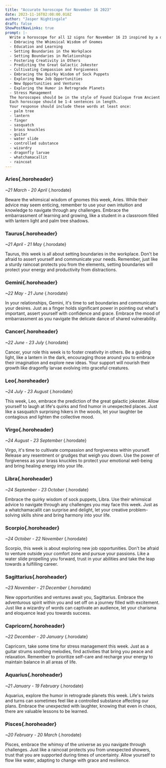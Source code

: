 ```yaml
---
title: "Accurate horoscope for November 16 2023"
date: 2023-11-16T02:08:00.018Z
author: "Jasper Nightingale"
draft: false
ShowPostNavLinks: true
prompt: |-
  Write a horoscope for all 12 signs for November 16 23 inspired by a different focus for each. Ensure you do not include the focus in the response:
  - Embracing the Whimsical Wisdom of Gnomes
  - Education and Learning
  - Setting Boundaries in the Workplace
  - Setting Boundaries in Relationships
  - Fostering Creativity in Others
  - Predicting the Great Galactic Jokester
  - Cultivating Compassion and Forgiveness
  - Embracing the Quirky Wisdom of Sock Puppets
  - Exploring New Job Opportunities
  - New Opportunities and Ventures
  - Exploring the Humor in Retrograde Planets
  - Stress Management
  The horoscopes should be in the style of Found Dialogue from Ancient Texts and the mood of embarrassment
  Each horoscope should be 1-4 sentences in length.
  Your response should include these words at least once:
  - palm tree
  - lantern
  - finger
  - sasquatch
  - brass knuckles
  - guitar
  - water slide
  - controlled substance
  - wizardry
  - dragonfly larvae
  - whatchamacallit
  - raincoat
---
```


### Aries{.horoheader}

*~21 March - 20 April*
{.horodate}

Beware the whimsical wisdom of gnomes this week, Aries. While their advice may seem enticing, remember to use your own intuition and knowledge to navigate through any challenges. Embrace the embarrassment of learning and growing, like a student in a classroom filled with lantern light and palm tree shadows.


### Taurus{.horoheader}

*~21 April - 21 May*
{.horodate}

Taurus, this week is all about setting boundaries in the workplace. Don't be afraid to assert yourself and communicate your needs. Remember, just like a sturdy raincoat protects you from the elements, setting boundaries will protect your energy and productivity from distractions.


### Gemini{.horoheader}

*~22 May - 21 June*
{.horodate}

In your relationships, Gemini, it's time to set boundaries and communicate your desires. Just as a finger holds significant power in pointing out what's important, assert yourself with confidence and grace. Embrace the mood of embarrassment as you navigate the delicate dance of shared vulnerability.


### Cancer{.horoheader}

*~22 June - 23 July*
{.horodate}

Cancer, your role this week is to foster creativity in others. Be a guiding light, like a lantern in the dark, encouraging those around you to embrace their imagination and explore new ideas. Your support will nourish their growth like dragonfly larvae evolving into graceful creatures.


### Leo{.horoheader}

*~24 July - 23 August*
{.horodate}

This week, Leo, embrace the prediction of the great galactic jokester. Allow yourself to laugh at life's quirks and find humor in unexpected places. Just like a sasquatch surprising hikers in the woods, let your laughter be contagious and lighten the collective mood.


### Virgo{.horoheader}

*~24 August - 23 September*
{.horodate}

Virgo, it's time to cultivate compassion and forgiveness within yourself. Release any resentment or grudges that weigh you down. Use the power of forgiveness as your brass knuckles to protect your emotional well-being and bring healing energy into your life.


### Libra{.horoheader}

*~24 September - 23 October*
{.horodate}

Embrace the quirky wisdom of sock puppets, Libra. Use their whimsical advice to navigate through any challenges you may face this week. Just as a whatchamacallit can surprise and delight, let your creative problem-solving skills shine and bring harmony into your life.


### Scorpio{.horoheader}

*~24 October - 22 November*
{.horodate}

Scorpio, this week is about exploring new job opportunities. Don't be afraid to venture outside your comfort zone and pursue your passions. Like a water slide propelling you forward, trust in your abilities and take the leap towards a fulfilling career.


### Sagittarius{.horoheader}

*~23 November - 21 December*
{.horodate}

New opportunities and ventures await you, Sagittarius. Embrace the adventurous spirit within you and set off on a journey filled with excitement. Just like a wizardry of words can captivate an audience, let your charisma and eloquence lead you towards success.


### Capricorn{.horoheader}

*~22 December - 20 January*
{.horodate}

Capricorn, take some time for stress management this week. Just as a guitar strums soothing melodies, find activities that bring you peace and relaxation. Remember to prioritize self-care and recharge your energy to maintain balance in all areas of life.


### Aquarius{.horoheader}

*~21 January - 19 February*
{.horodate}

Aquarius, explore the humor in retrograde planets this week. Life's twists and turns can sometimes feel like a controlled substance affecting our plans. Embrace the unexpected with laughter, knowing that even in chaos, there are valuable lessons to be learned.


### Pisces{.horoheader}

*~20 February - 20 March*
{.horodate}

Pisces, embrace the whimsy of the universe as you navigate through challenges. Just like a raincoat protects you from unexpected showers, trust that you are supported during times of uncertainty. Allow yourself to flow like water, adapting to change with grace and resilience.

